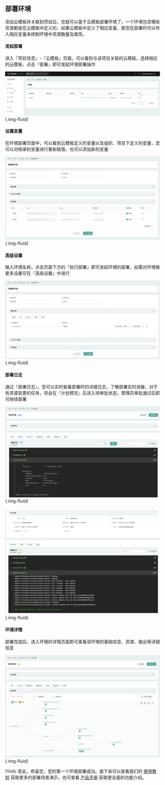 ## 部署环境

添加云模板并关联到项目后，您就可以基于云模板部署环境了，一个环境包含哪些资源都是在云模板中定义的，如果云模板中定义了相应变量，那您在部署时可以传入相应变量来控制环境中资源数量及属性。

#### 发起部署

进入『项目信息』-『云模板』页面，可以看到与该项目关联的云模板，选择相应的云模板，点击『部署』即可发起环境部署操作

![image-20211223154720024](../images/WX20211223-173700@2x.png){.img-fluid}

#### 设置变量

在环境部署页面中，可以看到云模板定义的变量以及组织、项目下定义的变量，您可以对继承的变量进行重新赋值，也可以添加新的变量

![image-20211223154720024](../images/WX20211223-173812@2x.png){.img-fluid}

#### 高级设置

输入环境名称，点击页面下方的『执行部署』即可发起环境的部署，如需对环境做更多设置可在『高级设置』中进行

![image-20211223154720024](../images/WX20211223-173923@2x.png){.img-fluid}

#### 部署日志

通过『部署日志』，您可以实时查看部署时的详细日志，了解部署实时进展，对于有资源变更的任务，将会在『计划预览』后进入待审批状态，管理员审批通过后即可继续部署

![image-20211223154720024](../images/WX20211223-174140@2x.png){.img-fluid}

![image-20211223154720024](../images/WX20211223-174636@2x.png){.img-fluid}

#### 环境详情

部署完成后，进入环境的详情页面即可查看该环境的基础信息、资源、输出等详细信息

![image-20211223154720024](../images/WX20211223-174758@2x.png){.img-fluid}


!!!info
    至此，恭喜您，您的第一个环境部署成功。接下来可以查看我们的 [使用教程](../../tutorial/) 获取更多的部署场景演示，也可查看 [产品手册](../../manual/org-project-role.md) 获取更全面的功能介绍。
